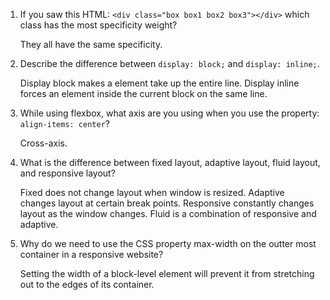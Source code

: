 <!-- Answers to the Self Study Questions go here -->

1. If you saw this HTML: `<div class="box box1 box2 box3"></div>` which class has the most specificity weight?

    They all have the same specificity.

2. Describe the difference between `display: block;` and `display: inline;`.

    Display block makes a element take up the entire line. Display inline forces an element inside the current block on the same line.

3. While using flexbox, what axis are you using when you use the property: `align-items: center`?

    Cross-axis.

4. What is the difference between fixed layout, adaptive layout, fluid layout, and responsive layout?

    Fixed does not change layout when window is resized. Adaptive changes layout at certain break points. Responsive constantly changes layout as the window changes. Fluid is a combination of responsive and adaptive.

5. Why do we need to use the CSS property max-width on the outter most container in a responsive website?

    Setting the width of a block-level element will prevent it from stretching out to the edges of its container.